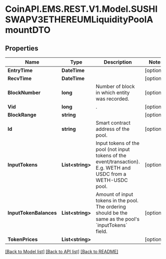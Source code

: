 # CoinAPI.EMS.REST.V1.Model.SUSHISWAPV3ETHEREUMLiquidityPoolAmountDTO

## Properties

Name | Type | Description | Notes
------------ | ------------- | ------------- | -------------
**EntryTime** | **DateTime** |  | [optional] 
**RecvTime** | **DateTime** |  | [optional] 
**BlockNumber** | **long** | Number of block in which entity was recorded. | [optional] 
**Vid** | **long** | . | [optional] 
**BlockRange** | **string** |  | [optional] 
**Id** | **string** | Smart contract address of the pool. | [optional] 
**InputTokens** | **List&lt;string&gt;** | Input tokens of the pool (not input tokens of the event/transaction). E.g. WETH and USDC from a WETH-USDC pool. | [optional] 
**InputTokenBalances** | **List&lt;string&gt;** | Amount of input tokens in the pool. The ordering should be the same as the pool&#39;s &#x60;inputTokens&#x60; field. | [optional] 
**TokenPrices** | **List&lt;string&gt;** |  | [optional] 

[[Back to Model list]](../README.md#documentation-for-models) [[Back to API list]](../README.md#documentation-for-api-endpoints) [[Back to README]](../README.md)

